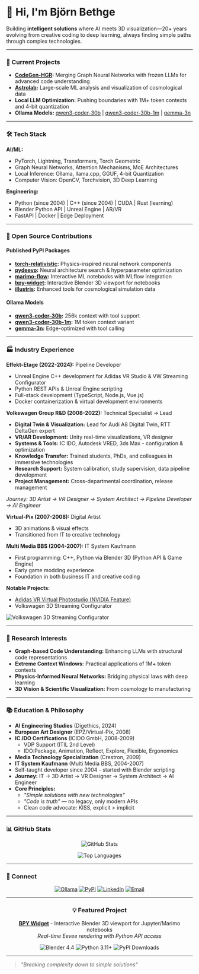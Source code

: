 # 👋 Hi, I'm Björn Bethge

Building **intelligent solutions** where AI meets 3D visualization—20+ years evolving from creative coding to deep learning, always finding simple paths through complex technologies.

---

### 🧠 Current Projects

- **[CodeGen-HGR](https://github.com/bjoernbethge/codegen-hgr):** Merging Graph Neural Networks with frozen LLMs for advanced code understanding
- **[Astrolab](https://github.com/bjoernbethge/astrolab):** Large-scale ML analysis and visualization of cosmological data
- **Local LLM Optimization:** Pushing boundaries with 1M+ token contexts and 4-bit quantization
- **Ollama Models:** [qwen3-coder-30b](https://ollama.com/bjoernb/qwen3-coder-30b) | [qwen3-coder-30b-1m](https://ollama.com/bjoernb/qwen3-coder-30b-1m) | [gemma-3n](https://ollama.com/bjoernb/gemma-3n)

---

### 🛠️ Tech Stack

**AI/ML:**
- PyTorch, Lightning, Transformers, Torch Geometric
- Graph Neural Networks, Attention Mechanisms, MoE Architectures
- Local Inference: Ollama, llama.cpp, GGUF, 4-bit Quantization
- Computer Vision: OpenCV, Torchvision, 3D Deep Learning

**Engineering:**
- Python (since 2004) | C++ (since 2004) | CUDA | Rust (learning)
- Blender Python API | Unreal Engine | AR/VR
- FastAPI | Docker | Edge Deployment

---

### 🚀 Open Source Contributions

#### Published PyPI Packages
- **[torch-relativistic](https://pypi.org/project/torch-relativistic/):** Physics-inspired neural network components
- **[pydeevo](https://pypi.org/project/pydeevo/):** Neural architecture search & hyperparameter optimization
- **[marimo-flow](https://pypi.org/project/marimo-flow/):** Interactive ML notebooks with MLflow integration
- **[bpy-widget](https://pypi.org/project/bpy-widget/):** Interactive Blender 3D viewport for notebooks
- **[illustris](https://pypi.org/project/illustris/):** Enhanced tools for cosmological simulation data

#### Ollama Models
- **[qwen3-coder-30b](https://ollama.com/bjoernb/qwen3-coder-30b):** 256k context with tool support
- **[qwen3-coder-30b-1m](https://ollama.com/bjoernb/qwen3-coder-30b-1m):** 1M token context variant
- **[gemma-3n](https://ollama.com/bjoernb/gemma-3n):** Edge-optimized with tool calling

---

### 🏭 Industry Experience

**Effekt-Etage (2022-2024):** Pipeline Developer
- Unreal Engine C++ development for Adidas VR Studio & VW Streaming Configurator
- Python REST APIs & Unreal Engine scripting
- Full-stack development (TypeScript, Node.js, Vue.js)
- Docker containerization & virtual development environments

**Volkswagen Group R&D (2008-2022):** Technical Specialist → Lead
- **Digital Twin & Visualization:** Lead for Audi A8 Digital Twin, RTT DeltaGen expert
- **VR/AR Development:** Unity real-time visualizations, VR designer
- **Systems & Tools:** IC IDO, Autodesk VRED, 3ds Max - configuration & optimization
- **Knowledge Transfer:** Trained students, PhDs, and colleagues in immersive technologies
- **Research Support:** System calibration, study supervision, data pipeline development
- **Project Management:** Cross-departmental coordination, release management

*Journey: 3D Artist → VR Designer → System Architect → Pipeline Developer → AI Engineer*

**Virtual-Pix (2007-2008):** Digital Artist
- 3D animations & visual effects
- Transitioned from IT to creative technology

**Multi Media BBS (2004-2007):** IT System Kaufmann
- First programming: C++, Python via Blender 3D (Python API & Game Engine)
- Early game modding experience
- Foundation in both business IT and creative coding

**Notable Projects:**
- [Adidas VR Virtual Photostudio (NVIDIA Feature)](https://blogs.nvidia.com/blog/covision-adidas-rtx-ai/)
- Volkswagen 3D Streaming Configurator

![Volkswagen 3D Streaming Configurator](https://www.gorillastreaming.com/images/imac/IMAC_ID7.webp)

---

### 🎯 Research Interests

- **Graph-based Code Understanding:** Enhancing LLMs with structural code representations
- **Extreme Context Windows:** Practical applications of 1M+ token contexts
- **Physics-Informed Neural Networks:** Bridging physical laws with deep learning
- **3D Vision & Scientific Visualization:** From cosmology to manufacturing

---

### 📚 Education & Philosophy

- **AI Engineering Studies** (Digethics, 2024)
- **European Art Designer** (EPZ/Virtual-Pix, 2008)
- **IC.IDO Certifications** (ICIDO GmbH, 2008-2009)
  - VDP Support (ITIL 2nd Level)
  - IDO:Package, Animation, Reflect, Explore, Flexible, Ergonomics
- **Media Technology Specialization** (Crestron, 2009)
- **IT System Kaufmann** (Multi Media BBS, 2004-2007)
- Self-taught developer since 2004 - started with Blender scripting
- **Journey:** IT → 3D Artist → VR Designer → System Architect → AI Engineer
- **Core Principles:** 
  - *"Simple solutions with new technologies"*
  - *"Code is truth"* — no legacy, only modern APIs
  - Clean code advocate: KISS, explicit > implicit

---

### 📊 GitHub Stats

<div align="center">
  
![GitHub Stats](https://github-readme-stats.vercel.app/api?username=bjoernbethge&show_icons=true&theme=dark&hide_border=true&include_all_commits=true)

![Top Languages](https://github-readme-stats.vercel.app/api/top-langs/?username=bjoernbethge&layout=compact&theme=dark&hide_border=true)

</div>

---

### 🔗 Connect

<div align="center">

[![Ollama](https://img.shields.io/badge/Ollama-bjoernb-1a1a1a?style=for-the-badge&logo=data:image/svg+xml;base64,PHN2ZyB3aWR0aD0iMjQiIGhlaWdodD0iMjQiIHZpZXdCb3g9IjAgMCAyNCAyNCIgZmlsbD0ibm9uZSIgeG1sbnM9Imh0dHA6Ly93d3cudzMub3JnLzIwMDAvc3ZnIj4KPHBhdGggZD0iTTEyIDJDNi40OCAyIDIgNi40OCAyIDEyUzYuNDggMjIgMTIgMjJTMjIgMTcuNTIgMjIgMTJTMTcuNTIgMiAxMiAyWiIgZmlsbD0id2hpdGUiLz4KPC9zdmc+)](https://ollama.com/bjoernb)
[![PyPI](https://img.shields.io/badge/PyPI-BjoernBethge-3775A9?style=for-the-badge&logo=pypi&logoColor=white)](https://pypi.org/user/BjoernBethge/)
[![LinkedIn](https://img.shields.io/badge/LinkedIn-Connect-0A66C2?style=for-the-badge&logo=linkedin&logoColor=white)](https://linkedin.com/in/bjoernbethge)
[![Email](https://img.shields.io/badge/Email-Contact-EA4335?style=for-the-badge&logo=gmail&logoColor=white)](mailto:bjoern.bethge@gmail.com)

</div>

---

<div align="center">
  
### 💡 Featured Project

**[BPY Widget](https://github.com/bjoernbethge/bpy-widget)** - Interactive Blender 3D viewport for Jupyter/Marimo notebooks  
*Real-time Eevee rendering with Python API access*

<img src="https://img.shields.io/badge/Blender-4.4-orange.svg" alt="Blender 4.4" />
<img src="https://img.shields.io/badge/Python-3.11+-blue.svg" alt="Python 3.11+" />
<img src="https://img.shields.io/pypi/dm/bpy-widget" alt="PyPI Downloads" />

</div>

---

> *"Breaking complexity down to simple solutions"*
